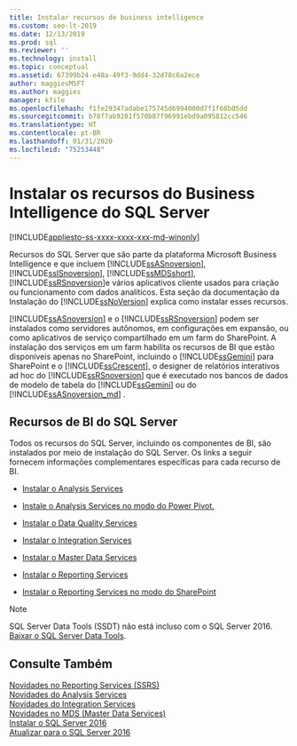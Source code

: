```yaml
---
title: Instalar recursos de business intelligence
ms.custom: seo-lt-2019
ms.date: 12/13/2019
ms.prod: sql
ms.reviewer: ''
ms.technology: install
ms.topic: conceptual
ms.assetid: 67399b24-e48a-49f3-9dd4-32d78c6a2ece
author: maggiesMSFT
ms.author: maggies
manager: kfile
ms.openlocfilehash: f1fe29347adabe175745d6994000d7f1f68b05dd
ms.sourcegitcommit: b78f7ab9281f570b87f96991ebd9a095812cc546
ms.translationtype: HT
ms.contentlocale: pt-BR
ms.lasthandoff: 01/31/2020
ms.locfileid: "75253448"
---
```

# <a name="install-sql-server-business-intelligence-features"></a>Instalar os recursos do Business Intelligence do SQL Server

[!INCLUDE[appliesto-ss-xxxx-xxxx-xxx-md-winonly](../../includes/appliesto-ss-xxxx-xxxx-xxx-md-winonly.md)]

  Recursos do SQL Server que são parte da plataforma Microsoft Business Intelligence e que incluem [!INCLUDE[ssASnoversion](../../includes/ssasnoversion-md.md)], [!INCLUDE[ssISnoversion](../../includes/ssisnoversion-md.md)], [!INCLUDE[ssMDSshort](../../includes/ssmdsshort-md.md)], [!INCLUDE[ssRSnoversion](../../includes/ssrsnoversion-md.md)]e vários aplicativos cliente usados para criação ou funcionamento com dados analíticos. Esta seção da documentação da Instalação do [!INCLUDE[ssNoVersion](../../includes/ssnoversion-md.md)] explica como instalar esses recursos.  
  
 [!INCLUDE[ssASnoversion](../../includes/ssasnoversion-md.md)] e o [!INCLUDE[ssRSnoversion](../../includes/ssrsnoversion-md.md)] podem ser instalados como servidores autônomos, em configurações em expansão, ou como aplicativos de serviço compartilhado em um farm do SharePoint. A instalação dos serviços em um farm habilita os recursos de BI que estão disponíveis apenas no SharePoint, incluindo o [!INCLUDE[ssGemini](../../includes/ssgemini-md.md)] para SharePoint e o [!INCLUDE[ssCrescent](../../includes/sscrescent-md.md)], o designer de relatórios interativos ad hoc do [!INCLUDE[ssRSnoversion](../../includes/ssrsnoversion-md.md)] que é executado nos bancos de dados de modelo de tabela do [!INCLUDE[ssGemini](../../includes/ssgemini-md.md)] ou do [!INCLUDE[ssASnoversion_md](../../includes/ssasnoversion-md.md)] .  
  
## <a name="sql-server-bi-features"></a>Recursos de BI do SQL Server  
 Todos os recursos do SQL Server, incluindo os componentes de BI, são instalados por meio de instalação do SQL Server. Os links a seguir fornecem informações complementares específicas para cada recurso de BI.  
  
-   [Instalar o Analysis Services](https://docs.microsoft.com/analysis-services/instances/install-windows/install-analysis-services)  
  
-   [Instale o Analysis Services no modo do Power Pivot.](https://docs.microsoft.com/analysis-services/instances/install-windows/install-analysis-services-in-power-pivot-mode)  
  
-   [Instalar o Data Quality Services](../../data-quality-services/install-windows/install-data-quality-services.md)  
  
-   [Instalar o Integration Services](../../integration-services/install-windows/install-integration-services.md)  
  
-   [Instalar o Master Data Services](../../master-data-services/install-windows/install-master-data-services.md)  
  
-   [Instalar o Reporting Services](../../reporting-services/install-windows/install-reporting-services.md)  
  
-   [Instalar o Reporting Services no modo do SharePoint](../../reporting-services/install-windows/install-reporting-services-sharepoint-mode.md)  

> [!NOTE]
> SQL Server Data Tools (SSDT) não está incluso com o SQL Server 2016. [Baixar o SQL Server Data Tools](https://go.microsoft.com/fwlink/?LinkID=616714).
  
## <a name="see-also"></a>Consulte Também  
 [Novidades no Reporting Services &#40;SSRS&#41;](https://msdn.microsoft.com/bc909063-6b84-4b3a-80d2-e93fc04b4b9d)   
 [Novidades do Analysis Services](https://docs.microsoft.com/analysis-services/what-s-new-in-analysis-services)   
 [Novidades do Integration Services](../../integration-services/what-s-new-in-integration-services-in-sql-server-2016.md)   
 [Novidades no MDS &#40;Master Data Services&#41;](../../master-data-services/what-s-new-in-master-data-services-mds.md)   
 [Instalar o SQL Server 2016](../../database-engine/install-windows/install-sql-server.md)   
 [Atualizar para o SQL Server 2016](../../database-engine/install-windows/upgrade-sql-server.md)  
  
  
